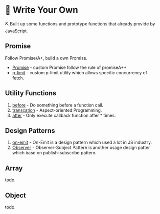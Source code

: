 # 👷 Write Your Own

⛏️ Built up some functions and prototype functions that already provide by JavaScript.

## Promise

Follow Promise/A+, build a own Promise.

- [Promise](https://github.com/yuetong3yu/write-your-own/blob/master/promise/promise.js) - custom Promise follow the rule of promiseA++
- [p-limit](https://github.com/yuetong3yu/write-your-own/blob/master/promise/p-limit.js) - custom p-limit utility which allows specific concurrency of fetch.

## Utility Functions

1. [before](https://github.com/yuetong3yu/write-your-own/blob/master/utility/before.js) - Do something before a function call.
2. [transcation](https://github.com/yuetong3yu/write-your-own/blob/master/utility/transcation.js) - Aspect-oriented Programming.
3. [after](https://github.com/yuetong3yu/write-your-own/blob/master/utility/after.js) - Only execute callback function after \* times.

## Design Patterns

1. [on-emit](https://github.com/yuetong3yu/write-your-own/blob/master/design-pattern/om-emit.js) - On-Emit is a design pattern which used a lot in JS industry.
2. [Observer](https://github.com/yuetong3yu/write-your-own/blob/master/design-pattern/observer.js) - Observer-Subject Pattern is another usage design patter which base on publish-subscribe pattern.

## Array

todo.

## Object

todo.
